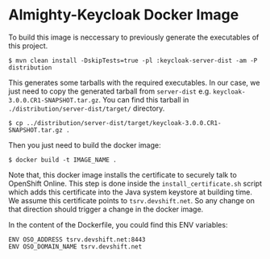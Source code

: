 

# Almighty-Keycloak Docker Image

To build this image is neccessary to previously generate the executables of this
project.

`$ mvn clean install -DskipTests=true -pl :keycloak-server-dist -am -P distribution`

This generates some tarballs with the required executables. In our case, we just
need to copy the generated tarball from `server-dist` e.g. `keycloak-3.0.0.CR1-SNAPSHOT.tar.gz`.
You can find this tarball in `./distribution/server-dist/target/` directory.

`$ cp ../distribution/server-dist/target/keycloak-3.0.0.CR1-SNAPSHOT.tar.gz .`

Then you just need to build the docker image:

`$ docker build -t IMAGE_NAME .`


Note that, this docker image installs the certificate to securely talk to OpenShift Online.
This step is done inside the `install_certificate.sh` script which adds this
certificate into the Java system keystore at building time. We assume this certificate
points to `tsrv.devshift.net`. So any change on that direction should trigger a
change in the docker image.

In the content of the Dockerfile, you could find this ENV variables:
```
ENV OSO_ADDRESS tsrv.devshift.net:8443
ENV OSO_DOMAIN_NAME tsrv.devshift.net
```
